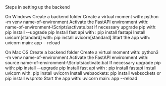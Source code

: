 Steps in setting up the backend

On Windows
Create a backend folder
Create a virtual moment with: python -m venv name-of-environment
Activate the FastAPI environment with: name-of-environment-\Scripts\activate.bat
If necessary upgrade pip with: pip install --upgrade pip
Install fast api with : pip install fastapi
Install uvicorn[standard] with: pip install uvicorn[standard]
Start the app with: uvicorn main: app --reload



On Mac OS
Create a backend folder
Create a virtual moment with: python3 -m venv name-of-environment
Activate the FastAPI environment with: source name-of-environment-\Scripts\activate.bat
If necessary upgrade pip with: pip install --upgrade pip
Install fast api with : pip install fastapi
Install uvicorn with: pip install uvicorn
Install websockets: pip install websockets or pip install wsproto
Start the app with: uvicorn main: app --reload